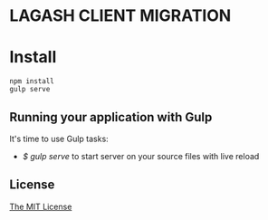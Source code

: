 # LAGASH CLIENT MIGRATION

# Install

```
npm install
gulp serve
```

## Running your application with Gulp

It's time to use Gulp tasks:
- *$ gulp serve* to start server on your source files with live reload

## License
[The MIT License](LICENSE.md)
